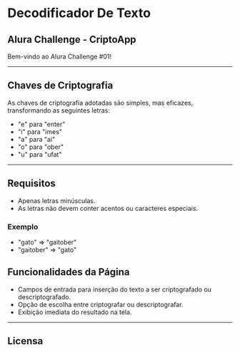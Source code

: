 # Decodificador De Texto

## Alura Challenge - CriptoApp

Bem-vindo ao Alura Challenge #01!
___
## Chaves de Criptografia
As chaves de criptografia adotadas são simples, mas eficazes, transformando as seguintes letras:
- "e" para "enter"
- "i" para "imes"
- "a" para "ai"
- "o" para "ober"
- "u" para "ufat"

___
## Requisitos
- Apenas letras minúsculas.
- As letras não devem conter acentos ou caracteres especiais.

### Exemplo
- "gato" => "gaitober"
- "gaitober" => "gato"

## Funcionalidades da Página
- Campos de entrada para inserção do texto a ser criptografado ou descriptografado.
- Opção de escolha entre criptografar ou descriptografar.
- Exibição imediata do resultado na tela.
___

## Licensa 
